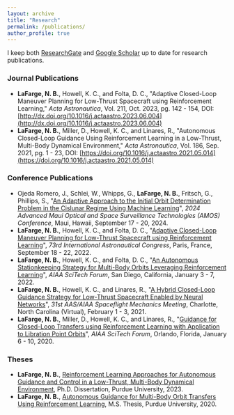 ```yaml
---
layout: archive
title: "Research"
permalink: /publications/
author_profile: true
---
```


I keep both [ResearchGate](https://www.researchgate.net/profile/Nicholas-Lafarge) and [Google Scholar](https://scholar.google.com/citations?user=ZxSQHyQAAAAJ) up to date for research publications.


### Journal Publications
  - **LaFarge, N. B.**, Howell, K. C., and Folta, D. C., "Adaptive Closed-Loop Maneuver Planning for Low-Thrust Spacecraft using Reinforcement Learning," *Acta Astronautica*, Vol. 211, Oct. 2023, pg. 142 - 154, DOI: [http://dx.doi.org/10.1016/j.actaastro.2023.06.004](http://dx.doi.org/10.1016/j.actaastro.2023.06.004)
  - **LaFarge, N. B.**, Miller, D., Howell, K. C., and Linares, R., "Autonomous Closed-Loop Guidance Using Reinforcement Learning in a Low-Thrust, Multi-Body Dynamical Environment," *Acta Astronautica*, Vol. 186, Sep. 2021, pg. 1 - 23, DOI: [https://doi.org/10.1016/j.actaastro.2021.05.014](https://doi.org/10.1016/j.actaastro.2021.05.014)

### Conference Publications
  - Ojeda Romero, J., Schlei, W., Whipps, G., **LaFarge, N. B.**, Fritsch, G., Phillips, S., "[An Adaptive Approach to the Initial Orbit Determination Problem in the Cislunar Regime Using Machine Learning](https://amostech.com/TechnicalPapers/2024/Cislunar_SDA/Ojeda-Romero.pdf)", *2024 Advanced Maui Optical and Space Surveillance Technologies (AMOS) Conference*, Maui, Hawaii, September 17 - 20, 2024.
  - **LaFarge, N. B.**, Howell, K. C., and Folta, D. C., "[Adaptive Closed-Loop Maneuver Planning for Low-Thrust Spacecraft using Reinforcement Learning](https://engineering.purdue.edu/people/kathleen.howell.1/Publications/Conferences/2022_IAC_LafHowFol.pdf)", *73rd International Astronautical Congress*, Paris, France, September 18 - 22, 2022.
  - **LaFarge, N. B.**, Howell, K. C., and Folta, D. C., "[An Autonomous Stationkeeping Strategy for Multi-Body Orbits Leveraging Reinforcement Learning](https://engineering.purdue.edu/people/kathleen.howell.1/Publications/Conferences/2022_AIAA_LafHowFol.pdf)", *AIAA SciTech Forum*, San Diego, California, January 3 - 7, 2022.
  - **LaFarge, N. B.**, Howell, K. C., and Linares, R., "[A Hybrid Closed-Loop Guidance Strategy for Low-Thrust Spacecraft Enabled by Neural Networks](https://engineering.purdue.edu/people/kathleen.howell.1/Publications/Conferences/2021_AAS_LaFHowLin.pdf)", *31st AAS/AIAA Spaceflight Mechanics Meeting*, Charlotte, North Carolina (Virtual), February 1 - 3, 2021.
  - **LaFarge, N. B.**, Miller, D., Howell, K. C., and Linares, R., "[Guidance for Closed-Loop Transfers using Reinforcement Learning with Application to Libration Point Orbits](https://engineering.purdue.edu/people/kathleen.howell.1/Publications/Conferences/2020_AIAA_LafMilHowLin.pdf)", *AIAA SciTech Forum*, Orlando, Florida, January 6 - 10, 2020.

### Theses
  - **LaFarge, N. B.**, [Reinforcement Learning Approaches for Autonomous Guidance and Control in a Low-Thrust, Multi-Body Dynamical Environment](https://engineering.purdue.edu/people/kathleen.howell.1/Publications/dissertations/2023_LaFarge.pdf), Ph.D. Dissertation, Purdue University, 2023.
  - **LaFarge, N. B.**, [Autonomous Guidance for Multi-Body Orbit Transfers Using Reinforcement Learning](https://engineering.purdue.edu/people/kathleen.howell.1/Publications/masters/2020_Lafarge.pdf), M.S. Thesis, Purdue University, 2020.